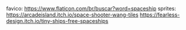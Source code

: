 favico: https://www.flaticon.com/br/buscar?word=spaceship
sprites: https://arcadeisland.itch.io/space-shooter-wang-tiles
https://fearless-design.itch.io/tiny-ships-free-spaceships